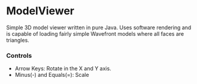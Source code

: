 # ModelViewer
Simple 3D model viewer written in pure Java. Uses software rendering and is capable of loading fairly simple Wavefront models where all faces are triangles.

### Controls
- Arrow Keys: Rotate in the X and Y axis.
- Minus(-) and Equals(=): Scale
